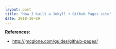 ```yaml
---
layout: post
title: "How I built a Jekyll + Github Pages site"
date: 2018-10-09
---
```



**References:**
- http://jmcglone.com/guides/github-pages/

